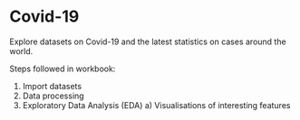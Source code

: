 # Covid-19
Explore datasets on Covid-19 and the latest statistics on cases around the world. 

Steps followed in workbook:
1. Import datasets
2. Data processing
3. Exploratory Data Analysis (EDA)
	a) Visualisations of interesting features
